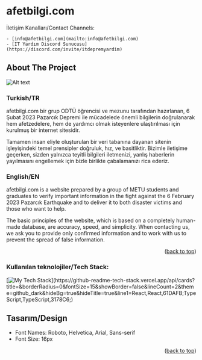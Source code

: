 <!-- Improved compatibility of back to top link: See:  -->
<a name="readme-top"></a>

  <h1 align="left">afetbilgi.com</h1>

 İletişim Kanalları/Contact Channels:

    - [info@afetbilgi.com](mailto:info@afetbilgi.com)
    - [IT Yardım Discord Sunucusu](https://discord.com/invite/itdepremyardim)

  </p>
</div>

<!-- ABOUT THE PROJECT -->
## About The Project

![Alt text](https://media.discordapp.net/attachments/1072456259791491095/1072584298730897448/image.png?width=2079&height=1195)

### Turkish/TR

afetbilgi.com bir grup ODTÜ öğrencisi ve mezunu tarafından hazırlanan, 6 Şubat 2023 Pazarcık Depremi ile mücadelede önemli bilgilerin doğrulanarak hem afetzedelere, hem de yardımcı olmak isteyenlere ulaştırılması için kurulmuş bir internet sitesidir.

Tamamen insan eliyle oluşturulan bir veri tabanına dayanan sitenin işleyişindeki temel prensipler doğruluk, hız, ve basitliktir. Bizimle iletişime geçerken, sizden yalnızca teyitli bilgileri iletmenizi, yanlış haberlerin yayılmasını engellemek için bizle birlikte çabalamanızı rica ederiz.

### English/EN

afetbilgi.com is a website prepared by a group of METU students and graduates to verify important information in the fight against the 6 February 2023 Pazarcık Earthquake and to deliver it to both disaster victims and those who want to help.

The basic principles of the website, which is based on a completely human-made database, are accuracy, speed, and simplicity. When contacting us, we ask you to provide only confirmed information and to work with us to prevent the spread of false information.

<p align="right">(<a href="#readme-top">back to top</a>)</p>

### Kullanılan teknolojiler/Tech Stack:

[![My Tech Stack](https://github-readme-tech-stack.vercel.app/api/cards?title=&borderRadius=0&fontSize=15&showBorder=false&lineCount=2&theme=github_dark&hideBg=true&hideTitle=true&line1=React,React,61DAFB;TypeScript,TypeScript,3178C6;)](https://github-readme-tech-stack.vercel.app/api/cards?title=&borderRadius=0&fontSize=15&showBorder=false&lineCount=2&theme=github_dark&hideBg=true&hideTitle=true&line1=React,React,61DAFB;TypeScript,TypeScript,3178C6;)

## Tasarım/Design

* Font Names: Roboto, Helvetica, Arial, Sans-serif
* Font Size: 16px

<p align="right">(<a href="#readme-top">back to top</a>)</p>
